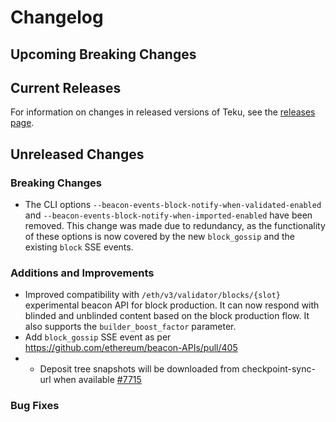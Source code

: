 # Changelog

## Upcoming Breaking Changes

## Current Releases

For information on changes in released versions of Teku, see
the [releases page](https://github.com/Consensys/teku/releases).

## Unreleased Changes

### Breaking Changes

- The CLI options `--beacon-events-block-notify-when-validated-enabled` and
  `--beacon-events-block-notify-when-imported-enabled` have been removed. This change was made due
  to redundancy, as the functionality of these options is now covered by the new `block_gossip` and
  the existing `block` SSE events.

### Additions and Improvements
- Improved compatibility with `/eth/v3/validator/blocks/{slot}` experimental beacon API for block production. It can now respond with blinded and unblinded content based on the block production flow. It also supports the `builder_boost_factor` parameter.
- Add `block_gossip` SSE event as per https://github.com/ethereum/beacon-APIs/pull/405
- - Deposit tree snapshots will be downloaded from checkpoint-sync-url when available [#7715](https://github.com/Consensys/teku/issues/7715)
### Bug Fixes
